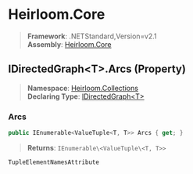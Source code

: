 # Heirloom.Core

> **Framework**: .NETStandard,Version=v2.1  
> **Assembly**: [Heirloom.Core][0]

## IDirectedGraph\<T>.Arcs (Property)

> **Namespace**: [Heirloom.Collections][0]  
> **Declaring Type**: [IDirectedGraph\<T>][1]

### Arcs

```cs
public IEnumerable<ValueTuple<T, T>> Arcs { get; }
```

> **Returns**: `IEnumerable\<ValueTuple\<T, T>>`

`TupleElementNamesAttribute`

[0]: ../../../Heirloom.Core.md
[1]: ../IDirectedGraph[T].md

